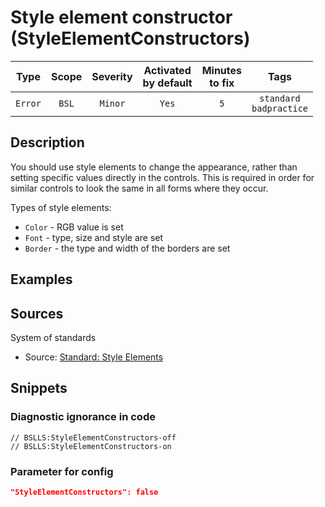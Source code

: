 # Style element constructor (StyleElementConstructors)

|  Type   | Scope | Severity |    Activated<br>by default    |    Minutes<br>to fix    |               Tags                |
|:-------:|:-----:|:--------:|:-----------------------------:|:-----------------------:|:---------------------------------:|
| `Error` | `BSL` | `Minor`  |             `Yes`             |           `5`           |    `standard`<br>`badpractice`    |

<!-- Блоки выше заполняются автоматически, не трогать -->
## Description
You should use style elements to change the appearance, rather than setting specific values directly in the controls. This is required in order for similar controls to look the same in all forms where they occur.

Types of style elements:

* `Color` - RGB value is set
* `Font` - type, size and style are set
* `Border` - the type and width of the borders are set

## Examples
<!-- В данном разделе приводятся примеры, на которые диагностика срабатывает, а также можно привести пример, как можно исправить ситуацию -->

## Sources
System of standards
* Source: [Standard: Style Elements](https://its.1c.ru/db/v8std#content:667:hdoc)

## Snippets

<!-- Блоки ниже заполняются автоматически, не трогать -->
### Diagnostic ignorance in code

```bsl
// BSLLS:StyleElementConstructors-off
// BSLLS:StyleElementConstructors-on
```

### Parameter for config

```json
"StyleElementConstructors": false
```
